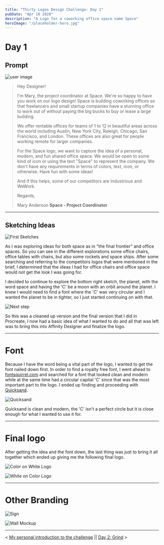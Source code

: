 ```yaml
---
title: "Thirty Logos Design Challenge: Day 1"
pubDate: "Apr 18 2020"
description: "A Logo for a coworking office space name Space"
heroImage: "/placeholder-hero.jpg"
---
```


# Day 1

## Prompt

![user image](/blog-images/design/thirty-logos/day-1/user.png)

> Hey Designer!
>
> I'm Mary, the project coordinator at Space. We're so happy to have you work on our logo design! Space is building coworking offices so that freelancers and small startup companies have a stunning office to work out of without paying the big bucks to buy or lease a large building.
>
> We offer rentable offices for teams of 1 to 12 in beautiful areas across the world including Austin, New York City, Raleigh, Chicago, San Francisco, and London. These offices are also great for people working remote for larger companies.
>
> For the Space logo, we want to capture the idea of a personal, modern, and fun shared office space. We would be open to some kind of icon or using the text "Space" to represent the company. We don't have any requirements in terms of colors, text, icon, or otherwise. Have fun with some ideas!
>
> And if this helps, some of our competitors are Industrious and WeWork.
>
> Regards,
>
> Mary Anderson
> **Space - Project Coordinator**

---

## Sketching Ideas

![First Sketches](/blog-images/design/thirty-logos/day-1/Day_1_Sketches.jpg)

As I was exploring ideas for both space as in "the final frontier" and office spaces. So you can see in the different explorations some office chairs, office tables with chairs, but also some rockets and space ships. After some searching and referring to the competitors logos that were mentioned in the brief, I determined that the ideas I had for office chairs and office space would not get the look I was going for.

I decided to continue to explore the bottom right sketch, the planet, with the word space and having the 'C' be a moon with an orbit around the planet. I knew I would need to find a font where the 'C' was very circular and I wanted the planet to be in tighter, so I just started continuing on with that.

![Next step](/blog-images/design/thirty-logos/day-1/Day_1_Next_step.jpg)

So this was a cleaned up version and the final version that I did in Procreate, I now had a basic idea of what I wanted to do and all that was left was to bring this into Affinity Designer and finalize the logo.

---

# Font

Because I have the word being a vital part of the logo, I wanted to get the font nailed down first. In order to find a royalty free font, I went ahead to [fontsquirrel.com](https://www.fontsquirrel.com) and searched for a font that looked clean and modern while at the same time had a circular capital 'C' since that was the most important part to the logo. I ended up finding and proceeding with [Quicksand](https://www.fontsquirrel.com/fonts/quicksand).

![Quicksand](/blog-images/design/thirty-logos/day-1/Quicksand.png)

Quicksand is clean and modern, the 'C' isn't a perfect circle but it is close enough for what I wanted to use it for.

---

# Final logo

After getting the idea and the font down, the last thing was just to bring it all together which ended up giving me the following final logo.

![Color on White Logo](/blog-images/design/thirty-logos/day-1/Artboard1.png)

![White on Color Logo](/blog-images/design/thirty-logos/day-1/Artboard2.png)

---

# Other Branding

![Sign](/blog-images/design/thirty-logos/day-1/Sign-mockup.png)

![Wall Mockup](/blog-images/design/thirty-logos/day-1/Wall-mockup.png)

---

< [My personal introduction to the challenge](/design/thirty-logos-challenge/intro) ||
[Day 2: Grind](/design/thirty-logos-challenge/day-2) >
